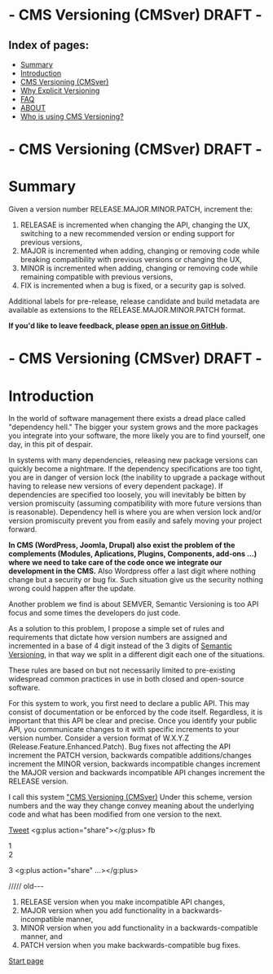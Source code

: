 # - CMS Versioning (CMSver) DRAFT -

Index of pages:
---------------

* [Summary](/README.md#Summary)
* [Introduction](/README.md#Introduction)
* [CMS Versioning (CMSver)](/VERSIONING.md)
* [Why Explicit Versioning](/WHY.md)
* [FAQ](/FAQ.md)
* [ABOUT](/ABOUT.md)
* [Who is using CMS Versioning?](/USERS.md)

# - CMS Versioning (CMSver) DRAFT -


# <a name="Summary"></a>Summary

Given a version number RELEASE.MAJOR.MINOR.PATCH, increment the:

1. RELEASAE is incremented when changing the API, changing the UX, switching to a new recommended version or ending support for previous versions,
1. MAJOR is incremented when adding, changing or removing code while breaking compatibility with previous versions or changing the UX,
1. MINOR is incremented when adding, changing or removing code while remaining compatible with previous versions,
1. FIX is incremented when a bug is fixed, or a security gap is solved.

Additional labels for pre-release, release candidate and build metadata are available as extensions to the RELEASE.MAJOR.MINOR.PATCH format.

**If you'd like to leave feedback, please [open an issue on GitHub](https://github.com/colomet/CMSver/issues).**
  
# - CMS Versioning (CMSver) DRAFT -  

# <a name="Introduction"></a>Introduction

In the world of software management there exists a dread place called "dependency hell." The bigger your system grows and the more packages you integrate into your software, the more likely you are to find yourself, one day, in this pit of despair.

In systems with many dependencies, releasing new package versions can quickly become a nightmare. If the dependency specifications are too tight, you are in danger of version lock (the inability to upgrade a package without having to release new versions of every dependent package). If dependencies are specified too loosely, you will inevitably be bitten by version promiscuity (assuming compatibility with more future versions than is reasonable).
Dependency hell is where you are when version lock and/or version promiscuity prevent you from easily and safely moving your project forward.

**In CMS (WordPress, Joomla, Drupal) also exist the problem of the complements (Modules, Aplications, Plugins, Components, add-ons ...) where we need to take care of the code once we integrate our development in the CMS.** Also Wordpress offer a last digit where nothing change but a security or bug fix. Such situation give us the security nothing wrong could happen after the update.

Another problem we find is about SEMVER, Semantic Versioning is too API focus and some times the developers do just code.

As a solution to this problem, I propose a simple set of rules and requirements that dictate how version numbers are assigned and incremented in a base of 4 digit instead of the 3 digits of [Semantic Versioning](http://semver.org/), in that way we split in a different digit each one of the situations.

These rules are based on but not necessarily limited to pre-existing widespread common practices in use in both closed and open-source software.

For this system to work, you first need to declare a public API. This may consist of documentation or be enforced by the code itself. Regardless, it is important that this API be clear and precise. Once you identify your public API, you communicate changes to it with specific increments to your version number. Consider a version format of W.X.Y.Z (Release.Feature.Enhanced.Patch). Bug fixes not affecting the API increment the PATCH version, backwards compatible additions/changes increment the MINOR version, backwards incompatible changes increment the MAJOR version and backwards incompatible API changes increment the RELEASE version.

I call this system ["CMS Versioning (CMSver)](/VERSIONING.md) Under this scheme, version numbers and the way they change convey meaning about the underlying code and what has been modified from one version to the next.

   <a href="https://twitter.com/share" class="twitter-share-button" data-show-count="false">Tweet</a><script async src="//platform.twitter.com/widgets.js" charset="utf-8"></script><script src="https://apis.google.com/js/platform.js" async defer></script>
   <g:plus action="share"></g:plus>
   fb
   <div class="fb-share-button" data-href="{{site.url}}{{page.url}}" data-layout="button_count" style="position: relative; top: -8px; left: 33px;"></div>
   1
   <!-- Inserta esta etiqueta donde quieras que aparezca Botón Compartir. -->
   <div class="g-plus" data-action="share" data-height="24"></div>
   2
   
   3
   <g:plus action="share" ...></g:plus>

///// old---
1. RELEASE version when you make incompatible API changes,
1. MAJOR version when you add functionality in a backwards-incompatible manner,
1. MINOR version when you add functionality in a backwards-compatible manner, and
1. PATCH version when you make backwards-compatible bug fixes.



[Start page](./)
